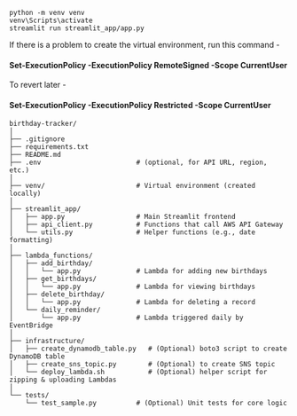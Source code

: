 ```
python -m venv venv
venv\Scripts\activate
streamlit run streamlit_app/app.py
```

If there is a problem to create the virtual environment, run this command -
#### Set-ExecutionPolicy -ExecutionPolicy RemoteSigned -Scope CurrentUser

To revert later - 
#### Set-ExecutionPolicy -ExecutionPolicy Restricted -Scope CurrentUser


```
birthday-tracker/
│
├── .gitignore
├── requirements.txt
├── README.md
├── .env                        # (optional, for API URL, region, etc.)
│
├── venv/                       # Virtual environment (created locally)
│
├── streamlit_app/
│   ├── app.py                  # Main Streamlit frontend
│   ├── api_client.py           # Functions that call AWS API Gateway
│   └── utils.py                # Helper functions (e.g., date formatting)
│
├── lambda_functions/
│   ├── add_birthday/
│   │   └── app.py              # Lambda for adding new birthdays
│   ├── get_birthdays/
│   │   └── app.py              # Lambda for viewing birthdays
│   ├── delete_birthday/
│   │   └── app.py              # Lambda for deleting a record
│   └── daily_reminder/
│       └── app.py              # Lambda triggered daily by EventBridge
│
├── infrastructure/
│   ├── create_dynamodb_table.py   # (Optional) boto3 script to create DynamoDB table
│   ├── create_sns_topic.py        # (Optional) to create SNS topic
│   └── deploy_lambda.sh           # (Optional) helper script for zipping & uploading Lambdas
│
└── tests/
    └── test_sample.py          # (Optional) Unit tests for core logic


```